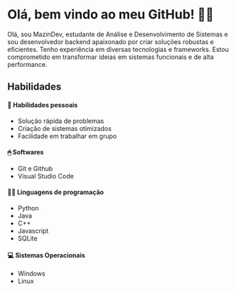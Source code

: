 # Olá, bem vindo ao meu GitHub! 🧑‍💻

Olá, sou MazinDev, estudante de Análise e Desenvolvimento de Sistemas e sou desenvolvedor backend apaixonado por criar soluções robustas e eficientes. Tenho experiência em diversas tecnologias e frameworks. Estou comprometido em transformar ideias em sistemas funcionais e de alta performance.

## Habilidades

#### 👤 Habilidades pessoais
- Solução rápida de problemas
- Criação de sistemas otimizados
- Facilidade em trabalhar em grupo

#### 🖱 Softwares
- Git e Github
- Visual Studio Code

#### 🧑‍💻 Linguagens de programação
- Python
- Java
- C++
- Javascript
- SQLite

#### 💻 Sistemas Operacionais
- Windows
- Linux

